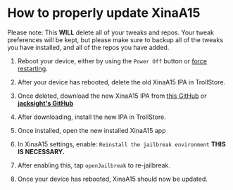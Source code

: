 # How to properly update XinaA15
Please note: This **WILL** delete all of your tweaks and repos. Your tweak preferences will be kept, but please make sure to backup all of the tweaks you have installed, and all of the repos you have added.

1. Reboot your device, either by using the `Power Off` button or [force restarting](https://support.apple.com/guide/iphone/force-restart-iphone-iph8903c3ee6/ios).

2. After your device has rebooted, delete the old XinaA15 IPA in TrollStore.

3. Once deleted, download the new XinaA15 IPA from [this GitHub](https://github.com/NotDarkn/XinaA15/releases) or [**jacksight's GitHub**](https://github.com/jacksight/xina520_official_jailbreak/releases)

4. After downloading, install the new IPA in TrollStore.

5. Once installed, open the new installed XinaA15 app

6. In XinaA15 settings, enable: `Reinstall the jailbreak environment` **THIS IS NECESSARY.**

7. After enabling this, tap `openJailbreak` to re-jailbreak.

8. Once your device has rebooted, XinaA15 should now be updated. 
